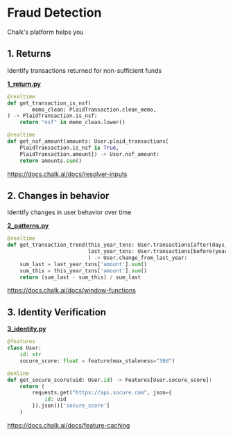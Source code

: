 # Fraud Detection
Chalk's platform helps you 

## 1. Returns
Identify transactions returned for non-sufficient funds

**[1_return.py](1_return.py)**

```python
@realtime
def get_transaction_is_nsf(
        memo_clean: PlaidTransaction.clean_memo,
) -> PlaidTransaction.is_nsf:
    return "nsf" in memo_clean.lower()

@realtime
def get_nsf_amount(amounts: User.plaid_transactions[
    PlaidTransaction.is_nsf is True,
    PlaidTransaction.amount]) -> User.nsf_amount:
    return amounts.sum()

```
https://docs.chalk.ai/docs/resolver-inputs

## 2. Changes in behavior
Identify changes in user behavior over time

**[2_patterns.py](2_patterns.py)**

```python
@realtime
def get_transaction_trend(this_year_txns: User.transactions[after(days_ago=30)],
                          last_year_txns: User.transactions[before(years_ago=1), after(years_ago=1, days_ago=30)]
                          ) -> User.change_from_last_year:
    sum_last = last_year_txns['amount'].sum()
    sum_this = this_year_txns['amount'].sum()
    return (sum_last - sum_this) / sum_last


```

https://docs.chalk.ai/docs/window-functions

## 3. Identity Verification

**[3_identity.py](3_identity.py)**

```python
@features
class User:
    id: str
    socure_score: float = feature(max_staleness="30d")

@online
def get_socure_score(uid: User.id) -> Features[User.socure_score]:
    return (
        requests.get("https://api.socure.com", json={
            id: uid
        }).json()['socure_score']
    )

```

https://docs.chalk.ai/docs/feature-caching